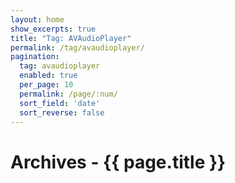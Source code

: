 ```yaml
---
layout: home
show_excerpts: true
title: "Tag: AVAudioPlayer"
permalink: /tag/avaudioplayer/
pagination:
  tag: avaudioplayer
  enabled: true
  per_page: 10
  permalink: /page/:num/
  sort_field: 'date'
  sort_reverse: false
---
```


<h1>Archives - {{ page.title }}</h1>
